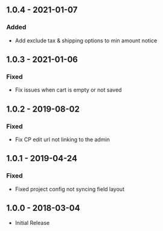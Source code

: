 ## 1.0.4 - 2021-01-07
### Added
- Add exclude tax & shipping options to min amount notice

## 1.0.3 - 2021-01-06
### Fixed
- Fix issues when cart is empty or not saved

## 1.0.2 - 2019-08-02
### Fixed
- Fix CP edit url not linking to the admin

## 1.0.1 - 2019-04-24
### Fixed
- Fixed project config not syncing field layout

## 1.0.0 - 2018-03-04
- Initial Release